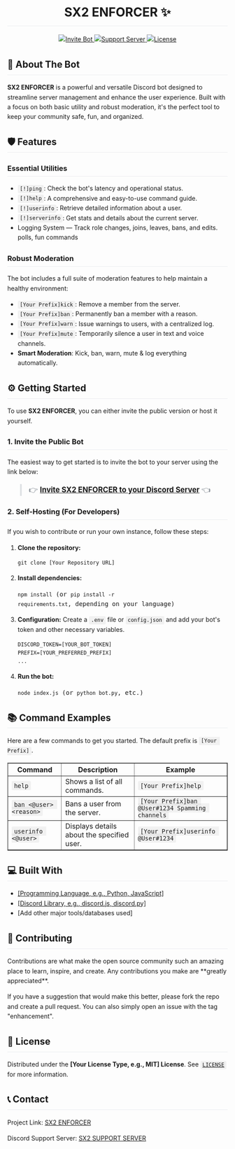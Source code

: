 <!DOCTYPE html>
<html lang="en">
<head>
    <meta charset="UTF-8">
    <meta name="viewport" content="width=device-width, initial-scale=1.0">
    <title>SX2 Enforcer - Discord Bot</title>
    <style>
        /* Basic styling for better readability on GitHub's rendered view */
        body { font-family: -apple-system, BlinkMacSystemFont, "Segoe UI", Roboto, Helvetica, Arial, sans-serif; line-height: 1.6; }
        h1, h2, h3 { border-bottom: 1px solid #eaecef; padding-bottom: 0.3em; }
        code { background-color: rgba(27,31,35,.05); padding: 0.2em 0.4em; border-radius: 3px; }
        pre code { background-color: transparent; padding: 0; }
        blockquote { border-left: 0.25em solid #dfe2e5; padding: 0 1em; color: #6a737d; }
    </style>
</head>
<body>

  <h1 align="center">SX2 ENFORCER ✨</h1>
    <p align="center">
        <a href="(https://discord.com/oauth2/authorize?client_id=1421081262176866304&permissions=8&integration_type=0&scope=bot)">
            <img src="https://img.shields.io/badge/Invite%20Bot-Click%20Here-7289DA?style=for-the-badge&logo=discord" alt="Invite Bot">
        </a>
        <a href="(https://discord.gg/7SMM6hgTMy)">
            <img src="https://img.shields.io/badge/Support%20Server-Join-5865F2?style=for-the-badge&logo=discord" alt="Support Server">
        </a>
        <a href="[Link to License, e.g., LICENSE file]">
            <img src="https://img.shields.io/github/license/[YourGitHubUsername]/[YourRepositoryName]?style=for-the-badge" alt="License">
        </a>
    </p>

    
  <h2>🚀 About The Bot</h2>
    <p>
        <strong>SX2 ENFORCER</strong> is a powerful and versatile Discord bot designed to streamline server management and enhance the user experience. Built with a focus on both basic utility and robust moderation, it's the perfect tool to keep your community safe, fun, and organized.
    </p>


  <h2>🛡️ Features</h2>

  <h3>Essential Utilities</h3>
    <ul>
        <li><code>[!]ping</code>: Check the bot's latency and operational status.</li>
        <li><code>[!]help</code>: A comprehensive and easy-to-use command guide.</li>
        <li><code>[!]userinfo</code>: Retrieve detailed information about a user.</li>
        <li><code>[!]serverinfo</code>: Get stats and details about the current server.</li>
        <li>Logging System — Track role changes, joins, leaves, bans, and edits. polls, fun commands</li>
    </ul>

  <h3>Robust Moderation</h3>
    <p>The bot includes a full suite of moderation features to help maintain a healthy environment:</p>
    <ul>
        <li><code>[Your Prefix]kick</code>: Remove a member from the server.</li>
        <li><code>[Your Prefix]ban</code>: Permanently ban a member with a reason.</li>
        <li><code>[Your Prefix]warn</code>: Issue warnings to users, with a centralized log.</li>
        <li><code>[Your Prefix]mute</code>: Temporarily silence a user in text and voice channels.</li>
        <li><strong>Smart Moderation</strong>: Kick, ban, warn, mute & log everything automatically.</li>
    </ul>


  <h2>⚙️ Getting Started</h2>
    <p>To use <strong>SX2 ENFORCER</strong>, you can either invite the public version or host it yourself.</p>

  <h3>1. Invite the Public Bot</h3>
    <p>The easiest way to get started is to invite the bot to your server using the link below:</p>
    <blockquote style="font-size: 1.2em;">
        👉 <a href="https://discord.com/oauth2/authorize?client_id=1421081262176866304&permissions=8&integration_type=0&scope=bot"><strong>Invite SX2 ENFORCER to your Discord Server</strong></a> 👈
    </blockquote>

  <h3>2. Self-Hosting (For Developers)</h3>
    <p>If you wish to contribute or run your own instance, follow these steps:</p>
    <ol>
        <li><strong>Clone the repository:</strong>
            <pre><code>git clone [Your Repository URL]</code></pre>
        </li>
        <li><strong>Install dependencies:</strong>
            <pre><code>npm install</code> (or <code>pip install -r requirements.txt</code>, depending on your language)</code></pre>
        </li>
        <li><strong>Configuration:</strong> Create a <code>.env</code> file or <code>config.json</code> and add your bot's token and other necessary variables.
            <pre><code>DISCORD_TOKEN=[YOUR_BOT_TOKEN]
PREFIX=[YOUR_PREFERRED_PREFIX]
...</code></pre>
        </li>
        <li><strong>Run the bot:</strong>
            <pre><code>node index.js</code> (or <code>python bot.py</code>, etc.)</code></pre>
        </li>
    </ol>

   

  <h2>📚 Command Examples</h2>
    <p>Here are a few commands to get you started. The default prefix is <code>[Your Prefix]</code>.</p>

   <table border="1" style="border-collapse: collapse; width: 100%;">
        <thead>
            <tr>
                <th>Command</th>
                <th>Description</th>
                <th>Example</th>
            </tr>
        </thead>
        <tbody>
            <tr>
                <td><code>help</code></td>
                <td>Shows a list of all commands.</td>
                <td><code>[Your Prefix]help</code></td>
            </tr>
            <tr>
                <td><code>ban &lt;@user&gt; &lt;reason&gt;</code></td>
                <td>Bans a user from the server.</td>
                <td><code>[Your Prefix]ban @User#1234 Spamming channels</code></td>
            </tr>
            <tr>
                <td><code>userinfo &lt;@user&gt;</code></td>
                <td>Displays details about the specified user.</td>
                <td><code>[Your Prefix]userinfo @User#1234</code></td>
            </tr>
            </tbody>
    </table>

 

  <h2>💻 Built With</h2>
    <ul>
        <li><a href="">[Programming Language, e.g., Python, JavaScript]</a></li>
        <li><a href="[">[Discord Library, e.g., discord.js, discord.py]</a></li>
        <li>[Add other major tools/databases used]</li>
    </ul>

  <h2>🤝 Contributing</h2>
    <p>Contributions are what make the open source community such an amazing place to learn, inspire, and create. Any contributions you make are **greatly appreciated**.</p>
    <p>
        If you have a suggestion that would make this better, please fork the repo and create a pull request. You can also simply open an issue with the tag "enhancement".
    </p>



  <h2>📄 License</h2>
    <p>Distributed under the <strong>[Your License Type, e.g., MIT] License</strong>. See <code><a href="LICENSE">LICENSE</a></code> for more information.</p>

 

  <h2>📞 Contact</h2>
    <p>Project Link: <a href="https://github.com/SX2s/SX2-Enforcer">SX2 ENFORCER</a></p>
    <p>Discord Support Server: <a href="https://discord.gg/7SMM6hgTMy">SX2 SUPPORT SERVER</a></p>

</body>
</html>
